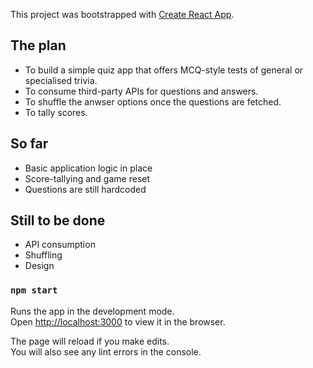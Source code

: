 This project was bootstrapped with [Create React App](https://github.com/facebook/create-react-app).

## The plan

- To build a simple quiz app that offers MCQ-style tests of general or specialised trivia.
- To consume third-party APIs for questions and answers.
- To shuffle the anwser options once the questions are fetched.
- To tally scores.

## So far

- Basic application logic in place
- Score-tallying and game reset
- Questions are still hardcoded

## Still to be done

- API consumption
- Shuffling
- Design

### `npm start`

Runs the app in the development mode.<br />
Open [http://localhost:3000](http://localhost:3000) to view it in the browser.

The page will reload if you make edits.<br />
You will also see any lint errors in the console.

